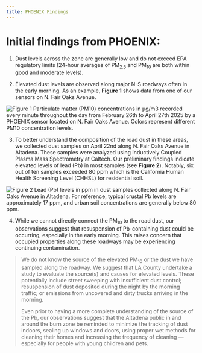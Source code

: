 ```yaml
---
title: PHOENIX Findings
---
```


# Initial findings from PHOENIX:

1.  Dust levels across the zone are generally low and do not exceed EPA regulatory limits (24-hour averages of PM<sub>2.5</sub> and PM<sub>10</sub> are both within good and moderate levels).

2.  Elevated dust levels are observed along major N-S roadways often in the early morning. As an example, __Figure 1__ shows data from one of our sensors on N. Fair Oaks Avenue.

![__Figure 1__ Particulate matter (PM10) concentrations in μg/m3 recorded
every minute throughout the day from February 26th to April 27th 2025 by a
PHOENIX sensor located on N. Fair Oaks Avenue. Colors represent different PM10
concentration levels.](/img/phoenix_findings_figure_01.png "Particulate matter concentrations on N. Fair Oaks Avenue.")

3. To better understand the composition of the road dust in these areas, we collected dust samples on April 22nd along N. Fair Oaks Avenue in Altadena. These samples were analyzed using Inductively Coupled Plasma Mass Spectrometry at Caltech. 
Our preliminary findings indicate elevated levels of lead (Pb) in most samples (see __Figure 2__). Notably, six out of ten samples exceeded 80 ppm which is the California Human Health Screening Level (CHHSL) for residential soil.

![__Figure 2__ Lead (Pb) levels in ppm in dust samples collected along N. Fair
Oaks Avenue in Altadena. For reference, typical crustal Pb levels are
approximately 17 ppm, and urban soil concentrations are generally below 80
ppm.](/img/phoenix_findings_figure_02_dust_samples.png "Lead levels in dust along N. Fair Oaks Avenue in Altadena.")


4.  While we cannot directly connect the PM<sub>10</sub> to the road dust, our observations suggest that resuspension of Pb-containing dust could be occurring, especially in the early morning. This raises concern that occupied properties along these roadways may be experiencing continuing contamination.

>
> We do not know the source of the elevated PM<sub>10</sub> or the dust we have sampled along the roadway. We suggest that LA County undertake a study to evaluate the source(s) and causes for elevated levels. 
> These potentially include street sweeping with insufficient dust control; resuspension of dust deposited during the night by the morning traffic; or emissions from uncovered and dirty trucks arriving in the morning.
>
> Even prior to having a more complete understanding of the source of the Pb, our observations suggest that the Altadena public in and around the burn zone be reminded to minimize the tracking of dust indoors, sealing up 
> windows and doors, using proper wet methods for cleaning their homes and increasing the frequency of cleaning — especially for people with young children and pets.
>

